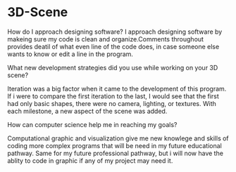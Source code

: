 # 3D-Scene
How do I approach designing software?
I approach designing software by makeing sure my code is clean and organize.Comments throughout provides deatil of what even line of the code does, in case someone else wants to know or edit a line in the program.


What new development strategies did you use while working on your 3D scene?

Iteration was a big factor when it came to the development of this program. If i were to compare the first iteration to the last, I would see that the first had only basic shapes, there were no camera, lighting, or textures. With each milestone, a new aspect of the scene was added.


How can computer science help me in reaching my goals?

Computational graphic and visualization give me new knowlege and skills of coding more complex programs that will be need in my future educational pathway. Same for my future professional pathway, but i will now have the ablity to code in graphic if any of my project may need it.

